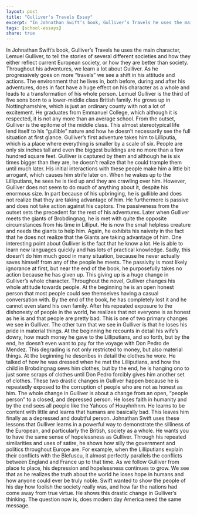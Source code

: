 ```yaml
---
layout: post
title: "Gulliver's Travels Essay"
excerpt: "In Johnathan Swift’s book, Gulliver’s Travels he uses the main character, Lemuel Gulliver, to tell the stories of several different societies and how they either reflect current European society, or how they are better than society. "
tags: [school-essays]
share: true
---
```


In Johnathan Swift’s book, Gulliver’s Travels he uses the main character, Lemuel Gulliver, to tell the stories of several different societies and how they either reflect current European society, or how they are better than society. Throughout his adventures, we learn a lot about Gulliver. As he progressively goes on more “travels” we see a shift in his attitude and actions. The environment that he lives in, both before, during and after his adventures, does in fact have a huge effect on his character as a whole and leads to a transformation of his whole person. 
Lemuel Gulliver is the third of five sons born to a lower-middle class British family. He grows up in Nottinghamshire, which is just an ordinary county with not a lot of excitement. He graduates from Emmanuel College, which although it is respected, it is not any more than an average school. From the outset, Gulliver is the epitome of the middle class. This almost stereotypical life lend itself to his “gullible” nature and how he doesn’t necessarily see the full situation at first glance. 
Gulliver’s first adventure takes him to Lilliputia, which is a place where everything is smaller by a scale of six. People are only six inches tall and even the biggest buildings are no more than a few hundred square feet. Gulliver is captured by them and although he is six times bigger than they are, he doesn’t realize that he could trample them until much later. His initial interactions with these people make him a little bit arrogant, which causes him strife later on.
When he wakes up to the Lilliputians, he sees he is tied up and they are crawling over him. However, Gulliver does not seem to do much of anything about it, despite his enormous size. In part because of his upbringing, he is gullible and does not realize that they are taking advantage of him. He furthermore is passive and does not take action against his captors. The passiveness from the outset sets the precedent for the rest of his adventures.
Later when Gulliver meets the giants of Brobdingnag, he is met with quite the opposite circumstances from his time in Lilliput. He is now the small helpless creature and needs the giants to help him. Again, he exhibits his naivety in the fact that he does not realize that the Giants are taking advantage of him. 
One interesting point about Gulliver is the fact that he know a lot. He is able to learn new languages quickly and has lots of practical knowledge. Sadly, this doesn’t do him much good in many situation, because he never actually saves himself from any of the people he meets. The passivity is most likely ignorance at first, but near the end of the book, he purposefully takes no action because he has given up. This giving up is a huge change in Gulliver’s whole character.
Throughout the novel, Gulliver changes his whole attitude towards people. At the beginning he is an open honest person that most people could see themselves having a casual conversation with. By the end of the book, he has completely lost it and he cannot even stand his own family. After his repeated exposure to the dishonesty of people in the world, he realizes that not everyone is as honest as he is and that people are pretty bad. This is one of two primary changes we see in Gulliver.
The other turn that we see in Gulliver is that he loses his pride in material things. At the beginning he recounts in detail his wife’s dowry, how much money he gave to the Lilliputians, and so forth, but by the end, he doesn’t even want to pay for the voyage with Don Pedro de Mendez. This degrading is not only restricted to money, but also material things. At the beginning he describes in detail the clothes he wore. He talked of how he was dressed when he met the Lilliputians, and how the child in Brobdingnag sews him clothes, but by the end, he is hanging ono to just some scraps of clothes until Don Pedro forcibly gives him another set of clothes. These two drastic changes in Gulliver happen because he is repeatedly exposed to the corruption of people who are not as honest as him. 
The whole change in Gulliver is about a change from an open, “people person” to a closed, and depressed person. He loses faith in humanity and by the end sees all people like the Yahoos of Houyhnhnm. He learns to be content with little and learns that humans are basically bad. This leaves him finally as a depressed and doubtful person. 
Johnathan Swift uses these lessons that Gulliver learns in a powerful way to demonstrate the silliness of the European, and particularly the British, society as a whole. He wants you to have the same sense of hopelessness as Gulliver. Through his repeated similarities and uses of satire, he shows how silly the government and politics throughout Europe are. For example, when the Lilliputians explain their conflicts with the Blefuscu, it almost perfectly parallels the conflicts between England and France up to that time. 
As we follow Gulliver from place to place, his depression and hopelessness continues to grow. We see that as he realizes the truth about the world he loses hope in humans and how anyone could ever be truly noble. Swift wanted to show the people of his day how foolish the society really was, and how far the nations had come away from true virtue. He shows this drastic change in Gulliver’s thinking. The question now is, does modern day America need the same message.
